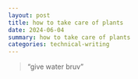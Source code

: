 ```yaml
---
layout: post
title: how to take care of plants
date: 2024-06-04
summary: how to take care of plants
categories: technical-writing
---
```


> “give water bruv”
